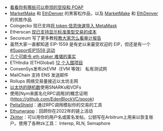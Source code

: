 - [看看你有哪些可以申领的空投和 POAP](https://claimable.vercel.app/)
- [MarketMake](https://hack.ethglobal.co/marketmake/showcase) 和 [EthDenver](https://ethdenver2021.devfolio.co/submissions) 的黑客松作品，以及 [MarketMake](https://twitter.com/ETHGlobal/status/1359600343152287745) 和 [EthDenver](https://medium.com/ethdenver/ethdenver-coloradojam-2021-bounty-track-quadratic-funding-winners-805cf5f2de76) 的优胜作品
- Coingecko 现已支持[将 token 信息快速导入 MetaMask](https://twitter.com/coingecko/status/1358724757110276099)
- Etherscan [现已支持显示标准类型交易的成本](https://twitter.com/etherscan/status/1358829488994283525)
- Secureum 写了更多教程[教大家怎么看审计报告](https://secureum.substack.com/p/making-cover-safu-secureum-5)
- 虽然大家一直都知道 EIP-1559 是有史以来最受欢迎的 EIP，但还是有一个 [#SupportEIP1559 运动](https://supporteip1559.org/)
- [几个可能令 eth staker 难堪的事实](https://www.symphonious.net/2021/02/13/hard-truths-for-eth-stakers/)
- ETHIndia (ETHGlobal) [12 个入围项目](https://twitter.com/ETHGlobal/status/1603833092346609700)
- ConsenSys发布zkEVM（EVM 等效） 私有测试网
- MailChain 支持 ENS 发送邮件
- Rollups 网络交易量接近以太坊主网
- [以太坊的随机数](https://www.paradigm.xyz/2023/01/eth-rng)使用SNARKs和VDFs
- 使用[Nym来匿名化RPC调用]的概念证明(https://github.com/EdenBlockVC/spook)
- [PeltaShield](https://pelta.tech/quick-setup.html)：通过RPC调用模拟你的交易的工具
- [Ethunwrapp](https://ethunwr.app/)：回顾你在2022年的链上活动
- [Zkitter](https://mirror.xyz/privacy-scaling-explorations.eth/P4jDH1gLrVQ-DP5VyIKQrlPAJUTDhtXZkFl2vp8ewSg)：可以用你的用户名或匿名发帖，公钥写在Arbitrum上用来以恢复账户。使用了各种zk工具： Interep, RLN, Semaphore